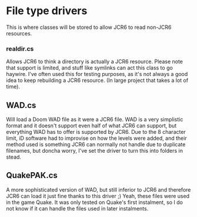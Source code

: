 # File type drivers

This is where classes will be stored to allow JCR6 to read non-JCR6 resources.


### realdir.cs

Allows JCR6 to think a directory is actually a JCR6 resource. Please note that support is limited, and stuff like symlinks can act this class to go haywire. I've often used this for testing purposes, as it's not always a good idea to keep rebuilding a JCR6 resource. (In large project that takes a lot of time).

## WAD.cs

Will load a Doom WAD file as it were a JCR6 file. WAD is a very simplistic format and it doesn't support even half of what JCR6 can support, but everything WAD has to offer is supported by JCR6. Due to the 8 character limit, iD software had to improvise on how the levels were added, and their method used is something JCR6 can normally not handle due to duplicate filenames, but doncha worry, I've set the driver to turn this into folders in stead.

## QuakePAK.cs

A more sophisticated version of WAD, but still inferior to JCR6 and therefore JCR6 can load it just fine thanks to this driver ;)
Yeah, these files were used in the game Quake. It was only tested on Quake's first instalment, so I do not know if it can handle the files used in later instalments.

